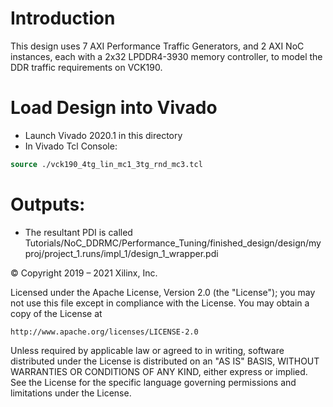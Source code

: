 # Introduction
This design uses 7 AXI Performance Traffic Generators, and 2 AXI NoC instances, each with a 2x32 LPDDR4-3930 memory controller, to model the DDR traffic requirements on VCK190.

# Load Design into Vivado
* Launch Vivado 2020.1 in this directory
* In Vivado Tcl Console:
```tcl
source ./vck190_4tg_lin_mc1_3tg_rnd_mc3.tcl
```

# Outputs:
* The resultant PDI is called Tutorials/NoC_DDRMC/Performance_Tuning/finished_design/design/myproj/project_1.runs/impl_1/design_1_wrapper.pdi

© Copyright 2019 – 2021 Xilinx, Inc.

Licensed under the Apache License, Version 2.0 (the "License");
you may not use this file except in compliance with the License.
You may obtain a copy of the License at

    http://www.apache.org/licenses/LICENSE-2.0

Unless required by applicable law or agreed to in writing, software
distributed under the License is distributed on an "AS IS" BASIS,
WITHOUT WARRANTIES OR CONDITIONS OF ANY KIND, either express or implied.
See the License for the specific language governing permissions and
limitations under the License.
